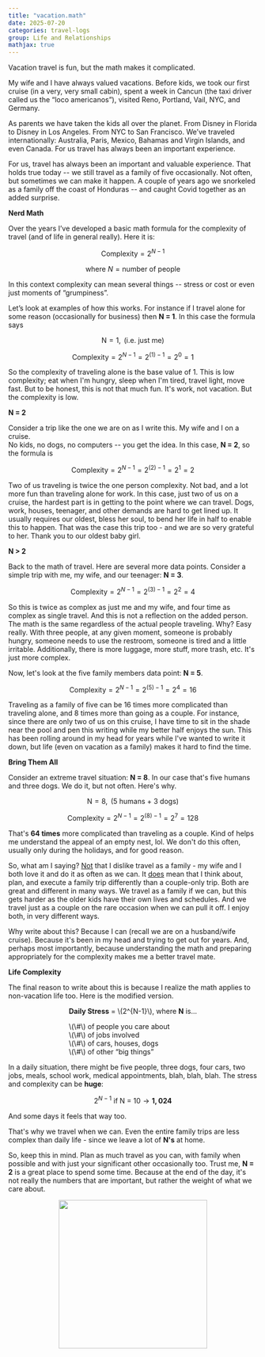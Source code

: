 ```yaml
---
title: "vacation.math"
date: 2025-07-20
categories: travel-logs
group: Life and Relationships
mathjax: true
---
```


Vacation travel is fun, but the math makes it complicated.

My wife and I have always valued vacations.  Before kids, we took our first cruise (in a very, very small cabin), spent a week in Cancun (the taxi driver called us the “loco americanos”), visited Reno, Portland, Vail, NYC, and Germany.  

As parents we have taken the kids all over the planet.  From Disney in Florida to Disney in Los Angeles.  From NYC to San Francisco.  We’ve traveled internationally: Australia, Paris, Mexico, Bahamas and Virgin Islands, and even Canada.  For us travel has always been an important experience.

For us, travel has always been an important and valuable experience.  That holds true today -- we still travel as a family of five occasionally.  Not often, but sometimes we can make it happen.  A couple of years ago we snorkeled as a family off the coast of Honduras -- and caught Covid together as an added surprise.

**Nerd Math**

Over the years I’ve developed a basic math formula for the complexity of travel (and of life in general really).  Here it is:

$$
\text{Complexity} = 2^{N - 1}
$$

$$
\text{where } N = \text{number of people}
$$

In this context complexity can mean several things -- stress or cost or even just moments of “grumpiness”.

Let’s look at examples of how this works.  For instance if I travel alone for some reason (occasionally for business) then **N = 1**.  In this case the formula says

$$
\text{N} = 1, \text{ (i.e. just me)} 
$$

$$
\text{Complexity} = 2^{N - 1} = 2^{(1) - 1} = 2^0 = 1 
$$

So the complexity of traveling alone is the base value of 1.
This is low complexity; eat when I'm hungry, sleep when I'm tired, travel light, move fast.
But to be honest, this is not that much fun.  It's work, not vacation.
But the complexity is low.

**N = 2**

Consider a trip like the one we are on as I write this.  My wife and I on a cruise.  
No kids, no dogs, no computers -- you get the idea.
In this case, **N = 2**, so the formula is 

$$
\text{Complexity} = 2^{N - 1} = 2^{(2) - 1} = 2^1 = 2 
$$

Two of us traveling is twice the one person complexity.  Not bad, and a lot more fun than traveling alone for work.
In this case, just two of us on a cruise, the hardest part is in getting to the point where we can travel.
Dogs, work, houses, teenager, and other demands are hard to get lined up.
It usually requires our oldest, bless her soul, to bend her life in half to enable this to happen.
That was the case this trip too - and we are so very grateful to her.  Thank you to our oldest baby girl.

**N > 2**

Back to the math of travel.  Here are several more data points.
Consider a simple trip with me, my wife, and our teenager: **N = 3**.

$$
\text{Complexity} = 2^{N - 1} = 2^{(3) - 1} = 2^2 = 4 
$$

So this is twice as complex as just me and my wife, and four time as complex as single travel.
And this is not a reflection on the added person.
The math is the same regardless of the actual people traveling.
Why? Easy really.  With three people, at any given moment, someone is probably hungry, 
someone needs to use the restroom, someone is tired and a little irritable.
Additionally, there is more luggage, more stuff, more trash, etc.  It's just more complex.

Now, let's look at the five family members data point: **N = 5**.

$$
\text{Complexity} = 2^{N - 1} = 2^{(5) - 1} = 2^4 = 16 
$$

Traveling as a family of five can be 16 times more complicated than traveling alone,
and 8 times more than going as a couple.  For instance, since there are only two of us on this cruise,
I have time to sit in the shade near the pool and pen this writing while my better half enjoys the sun.
This has been rolling around in my head for years while I've wanted to write it down, but life (even on 
vacation as a family) makes it hard to find the time.

**Bring Them All**

Consider an extreme travel situation: **N = 8**.
In our case that's five humans and three dogs.  We do it, but not often.  Here's why.

$$
\text{N} = 8, \text{ (5 humans + 3 dogs)}
$$

$$
\text{Complexity} = 2^{N - 1} = 2^{(8) - 1} = 2^7 = 128
$$

That's **64 times** more complicated than traveling as a couple.
Kind of helps me understand the appeal of an empty nest, lol.
We don't do this often, usually only during the holidays, and for good reason.

So, what am I saying? <u>Not</u> that I dislike travel as a family - my wife and I both love it and do it as often as we can.
It <u>does</u> mean that I think about, plan, and execute a family trip differently than a couple-only trip.  Both are great and different in many ways.
We travel as a family if we can, but this gets harder as the older kids have their own lives and schedules.
And we travel just as a couple on the rare occasion when we can pull it off.  I enjoy both, in very different ways.

Why write about this?  Because I can (recall we are on a husband/wife cruise).
Because it's been in my head and trying to get out for years.  And, perhaps most importantly, because understanding the math and preparing appropriately for the complexity makes me a better travel mate.

**Life Complexity**

The final reason to write about this is because I realize the math applies to non-vacation life too.
Here is the modified version.

<div style="margin: 0 auto; width: max-content; text-align: left;">

<p><strong>Daily Stress</strong> = \(2^{N-1}\), where <strong>N</strong> is...</p>

<ul style="list-style-type: none; padding-left: 0;">
  <li>\(\#\) of people you care about</li>
  <li>\(\#\) of jobs involved</li>
  <li>\(\#\) of cars, houses, dogs</li>
  <li>\(\#\) of other “big things”</li>
</ul>

</div>

In a daily situation, there might be five people, three dogs, four cars, two jobs, meals, school work,
medical appointments, blah, blah, blah.  The stress and complexity can be **huge**:

$$
2^{N - 1} \text{ if N = 10} \rightarrow \mathbf{1{,}024}
$$

And some days it feels that way too.

That's why we travel when we can.  Even the entire family trips are less complex than
daily life - since we leave a lot of **N's** at home.

So, keep this in mind.  Plan as much travel as you can, with family when possible
and with just your significant other occasionally too. Trust me, **N = 2** is a great place to spend some time.
Because at the end of the day, it's not really the numbers that are important, but rather the weight of what we care about.

<p align="center"> <img src="{{ site.baseurl }}/assets/images/t0001-01.png" width="300"> </p>
